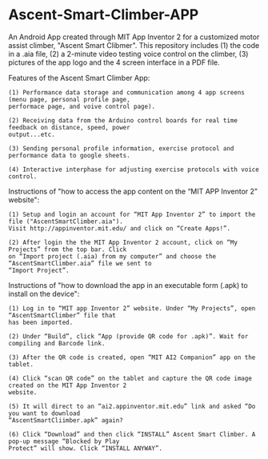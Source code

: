 # Ascent-Smart-Climber-APP
An Android App created through MIT App Inventor 2 for a customized motor assist climber, "Ascent Smart Clibmer". This repository includes (1) the code in a .aia file, (2) a 2-minute video testing voice control on the climber, (3) pictures of the app logo and the 4 screen interface in a PDF file.

Features of the Ascent Smart Climber App:
```
(1) Performance data storage and communication among 4 app screens (menu page, personal profile page, 
performace page, and voive control page).

(2) Receiving data from the Arduino control boards for real time feedback on distance, speed, power 
output...etc.

(3) Sending personal profile information, exercise protocol and performance data to google sheets.

(4) Interactive interphase for adjusting exercise protocols with voice control.
```

Instructions of "how to access the app content on the “MIT APP Inventor 2” website":
```
(1) Setup and login an account for “MIT App Inventor 2” to import the file ("AscentSmartClimber.aia").
Visit http://appinventor.mit.edu/ and click on “Create Apps!”.

(2) After login the the MIT App Inventor 2 account, click on “My Projects” from the top bar. Click 
on “Import project (.aia) from my computer” and choose the “AscentSmartClimber.aia” file we sent to 
“Import Project”. 
```

Instructions of "how to download the app in an executable form (.apk) to install on the device":
```
(1) Log in to “MIT app Inventor 2” website. Under “My Projects”, open “AscentSmartClimber” file that 
has been imported.

(2) Under “Build”, click “App (provide QR code for .apk)”. Wait for compiling and Barcode link. 

(3) After the QR code is created, open “MIT AI2 Companion” app on the tablet. 

(4) Click “scan QR code” on the tablet and capture the QR code image created on the MIT App Inventor 2 
website. 

(5) It will direct to an “ai2.appinventor.mit.edu” link and asked “Do you want to download 
“AscentSmartCliimber.apk” again?  

(6) Click “Download” and then click “INSTALL” Ascent Smart Climber. A pop-up message “Blocked by Play 
Protect” will show. Click “INSTALL ANYWAY”. 
```

